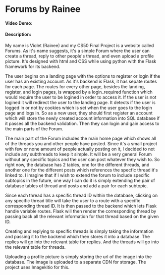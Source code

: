 # Forums by Rainee
#### Video Demo:  <URL HERE>
#### Description:

   My name is Violet (Rainee) and my CS50 Final Project is a website called Forums. As it's name suggests, it's a simple Forum where the user can create a thread,
 reply to other people's thread, and even upload a profile picture. It's designed with html and CSS while using python with the Flask framework for its backend. 

   The user begins on a landing page with the options to register or login if the user has an existing account. As it's backend is Flask, it has sepate routes for each
page. The routes for every other page, besides the landing, register, and login pages, is wrapped by a login_required function which would require the user to be logined in order to access it. If the user is not logined it will redirect the user to the landing page. It detects if the user is logged in or not by cookies which is set when the user goes to the login page and logs in. So as a new user, they should first register an account which will store the newly created account information into SQL database if it passes all the backend validation. Then they can login and gain access to the main parts of the Forum.

   The main part of the Forum includes the main home page which shows all of the threads you and other people have posted. Since it's a small project with few or none 
amount of people actually posting on it, I decided to not include any subthreads to keep it simple. It will be a very general Forum without any specific topics and the
user can post whatever they wish to. So right now, the database has 2 tables, one for the different threads, and another one for the different posts which references the specfic thread it's linked to. I imagine that if I wish to extend the forum to include specific subtopics in the future, one way I can do it is simply extending the pair of database tables of thread and posts and add a pair for each subtopic.

   Since each thread has a specific thread ID within the database, clicking on any specific thread title will take the user to a route with a specific corresponding 
thread ID. It is then passed to the backend which lets Flask handle variable routes. Flask will then render the corresponding thread by passing back all the relevant
information for that thread based on the given ID.

   Creating and replying to specific threads is simply taking the information and passing it to the backend which then stores it into a database. The replies will 
go into the relevant table for replies. And the threads will go into the relevant table for threads.

 Uploading a profile picture is simply storing the url of the image into the database. The image is uploaded to a separate CDN for storage. The project uses Imagekitio
for this.

